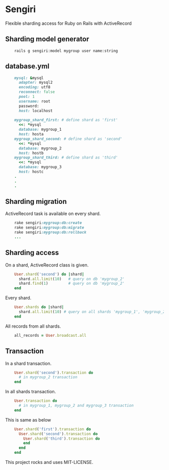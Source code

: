 # Sengiri

Flexible sharding access for Ruby on Rails with ActiveRecord

## Sharding model generator

```
    rails g sengiri:model mygroup user name:string
```

## database.yml

```ruby
    mysql: &mysql
      adapter: mysql2
      encoding: utf8
      reconnect: false
      pool: 1
      username: root
      password:
      host: localhost
    
    mygroup_shard_first: # define shard as 'first'
      <<: *mysql
      database: mygroup_1
      host: hosta
    mygroup_shard_second: # define shard as 'second'
      <<: *mysql
      database: mygroup_2
      host: hostb
    mygroup_shard_third: # define shard as 'third'
      <<: *mysql
      database: mygroup_3
      host: hostc
    .
    .
    .
```

## Sharding migration

ActiveRecord task is available on every shard.

```ruby
    rake sengiri:mygroup:db:create
    rake sengiri:mygroup:db:migrate
    rake sengiri:mygroup:db:rollback
    ...
```
    
## Sharding access

On a shard, ActiveRecord class is given.

```ruby
    User.shard('second') do |shard|
      shard.all.limit(10)   # query on db 'mygroup_2'
      shard.find(1)         # query on db 'mygroup_2'
    end
```

Every shard.

```ruby
    User.shards do |shard|
      shard.all.limit(10) # query on all shards 'mygroup_1', 'mygroup_2', 'mygroup_3'
    end
```

All records from all shards.

```ruby
    all_records = User.broadcast.all
```

## Transaction

In a shard transaction.

```ruby
    User.shard('second').transaction do
      # in mygroup_2 transaction
    end
```

In all shards transaction.

```ruby
    User.transaction do
      # in mygroup_1, mygroup_2 and mygroup_3 transaction
    end
```

This is same as below

```ruby
    User.shard('first').transaction do
      User.shard('second').transaction do
        User.shard('third').transaction do
        end
      end
    end
```

This project rocks and uses MIT-LICENSE.
